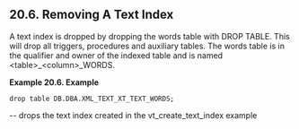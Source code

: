 <div id="droptxtindex" class="section">

<div class="titlepage">

<div>

<div>

## 20.6. Removing A Text Index

</div>

</div>

</div>

A text index is dropped by dropping the words table with DROP TABLE.
This will drop all triggers, procedures and auxiliary tables. The words
table is in the qualifier and owner of the indexed table and is named
\<table\>\_\<column\>\_WORDS.

<div id="id67035" class="example">

**Example 20.6. Example**

<div class="example-contents">

``` programlisting
drop table DB.DBA.XML_TEXT_XT_TEXT_WORDS;
```

-- drops the text index created in the vt_create_text_index example

</div>

</div>

  

</div>
